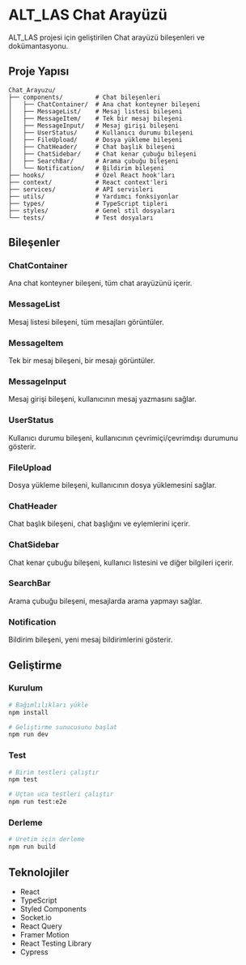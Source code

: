 # ALT_LAS Chat Arayüzü

ALT_LAS projesi için geliştirilen Chat arayüzü bileşenleri ve dokümantasyonu.

## Proje Yapısı

```
Chat_Arayuzu/
├── components/         # Chat bileşenleri
│   ├── ChatContainer/  # Ana chat konteyner bileşeni
│   ├── MessageList/    # Mesaj listesi bileşeni
│   ├── MessageItem/    # Tek bir mesaj bileşeni
│   ├── MessageInput/   # Mesaj girişi bileşeni
│   ├── UserStatus/     # Kullanıcı durumu bileşeni
│   ├── FileUpload/     # Dosya yükleme bileşeni
│   ├── ChatHeader/     # Chat başlık bileşeni
│   ├── ChatSidebar/    # Chat kenar çubuğu bileşeni
│   ├── SearchBar/      # Arama çubuğu bileşeni
│   └── Notification/   # Bildirim bileşeni
├── hooks/              # Özel React hook'ları
├── context/            # React context'leri
├── services/           # API servisleri
├── utils/              # Yardımcı fonksiyonlar
├── types/              # TypeScript tipleri
├── styles/             # Genel stil dosyaları
└── tests/              # Test dosyaları
```

## Bileşenler

### ChatContainer

Ana chat konteyner bileşeni, tüm chat arayüzünü içerir.

### MessageList

Mesaj listesi bileşeni, tüm mesajları görüntüler.

### MessageItem

Tek bir mesaj bileşeni, bir mesajı görüntüler.

### MessageInput

Mesaj girişi bileşeni, kullanıcının mesaj yazmasını sağlar.

### UserStatus

Kullanıcı durumu bileşeni, kullanıcının çevrimiçi/çevrimdışı durumunu gösterir.

### FileUpload

Dosya yükleme bileşeni, kullanıcının dosya yüklemesini sağlar.

### ChatHeader

Chat başlık bileşeni, chat başlığını ve eylemlerini içerir.

### ChatSidebar

Chat kenar çubuğu bileşeni, kullanıcı listesini ve diğer bilgileri içerir.

### SearchBar

Arama çubuğu bileşeni, mesajlarda arama yapmayı sağlar.

### Notification

Bildirim bileşeni, yeni mesaj bildirimlerini gösterir.

## Geliştirme

### Kurulum

```bash
# Bağımlılıkları yükle
npm install

# Geliştirme sunucusunu başlat
npm run dev
```

### Test

```bash
# Birim testleri çalıştır
npm test

# Uçtan uca testleri çalıştır
npm run test:e2e
```

### Derleme

```bash
# Üretim için derleme
npm run build
```

## Teknolojiler

- React
- TypeScript
- Styled Components
- Socket.io
- React Query
- Framer Motion
- React Testing Library
- Cypress
